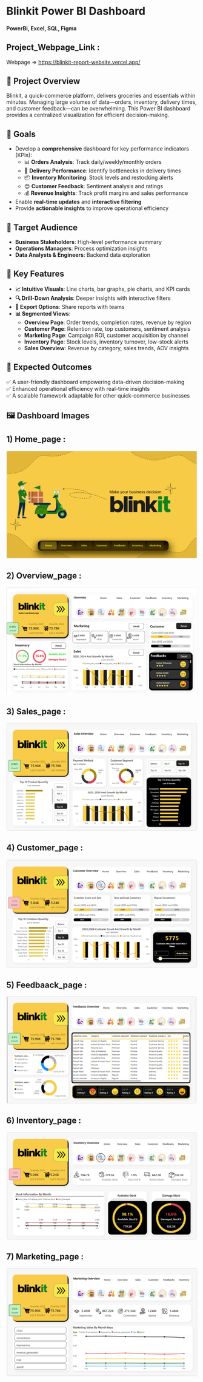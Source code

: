 # Blinkit Power BI Dashboard
#### PowerBi, Excel, SQL, Figma

## Project_Webpage_Link : 
Webpage => https://blinkit-report-website.vercel.app/
## 📌 Project Overview
Blinkit, a quick-commerce platform, delivers groceries and essentials within minutes. Managing large volumes of data—orders, inventory, delivery times, and customer feedback—can be overwhelming. This Power BI dashboard provides a centralized visualization for efficient decision-making.

## 🎯 Goals
- Develop a **comprehensive** dashboard for key performance indicators (KPIs):
  - 📊 **Orders Analysis**: Track daily/weekly/monthly orders
  - 🚚 **Delivery Performance**: Identify bottlenecks in delivery times
  - 📦 **Inventory Monitoring**: Stock levels and restocking alerts
  - 😊 **Customer Feedback**: Sentiment analysis and ratings
  - 💰 **Revenue Insights**: Track profit margins and sales performance
- Enable **real-time updates** and **interactive filtering**
- Provide **actionable insights** to improve operational efficiency

## 👥 Target Audience
- **Business Stakeholders**: High-level performance summary
- **Operations Managers**: Process optimization insights
- **Data Analysts & Engineers**: Backend data exploration

## 🚀 Key Features
- **📈 Intuitive Visuals**: Line charts, bar graphs, pie charts, and KPI cards
- **🔍 Drill-Down Analysis**: Deeper insights with interactive filters
- **📂 Export Options**: Share reports with teams
- **📊 Segmented Views**:
  - **Overview Page**: Order trends, completion rates, revenue by region
  - **Customer Page**: Retention rate, top customers, sentiment analysis
  - **Marketing Page**: Campaign ROI, customer acquisition by channel
  - **Inventory Page**: Stock levels, inventory turnover, low-stock alerts
  - **Sales Overview**: Revenue by category, sales trends, AOV insights

## 📌 Expected Outcomes
✅ A user-friendly dashboard empowering data-driven decision-making  
✅ Enhanced operational efficiency with real-time insights  
✅ A scalable framework adaptable for other quick-commerce businesses  

## 🖼️ Dashboard Images

## 1) Home_page :


![Demo Image](https://github.com/smit012/Blinkit-Dashboard/blob/main/Dashboard_Image/Home.png)

## 2) Overview_page :


![Demo Image](https://github.com/smit012/Blinkit-Dashboard/blob/main/Dashboard_Image/Overview.png)

## 3) Sales_page :


![Demo Image](https://github.com/smit012/Blinkit-Dashboard/blob/main/Dashboard_Image/Sales.png)

## 4) Customer_page :


![Demo Image](https://github.com/smit012/Blinkit-Dashboard/blob/main/Dashboard_Image/Cutomer.png)

## 5) Feedbaack_page :


![Demo Image](https://github.com/smit012/Blinkit-Dashboard/blob/main/Dashboard_Image/Feedback.png)

## 6) Inventory_page :


![Demo Image](https://github.com/smit012/Blinkit-Dashboard/blob/main/Dashboard_Image/Inventory.png)

## 7) Marketing_page :


![Demo Image](https://github.com/smit012/Blinkit-Dashboard/blob/main/Dashboard_Image/Marketing.png)




